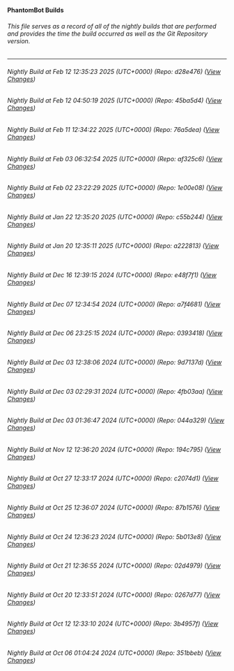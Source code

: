 **PhantomBot Builds**

###### This file serves as a record of all of the nightly builds that are performed and provides the time the build occurred as well as the Git Repository version.
-------------------------------------------------------------------------------------------------------------
###### Nightly Build at Feb 12 12:35:23 2025 (UTC+0000) (Repo: d28e476) ([View Changes](https://github.com/PhantomBot/PhantomBot/compare/45ba5d4...d28e476))
###### Nightly Build at Feb 12 04:50:19 2025 (UTC+0000) (Repo: 45ba5d4) ([View Changes](https://github.com/PhantomBot/PhantomBot/compare/76a5dea...45ba5d4))
###### Nightly Build at Feb 11 12:34:22 2025 (UTC+0000) (Repo: 76a5dea) ([View Changes](https://github.com/PhantomBot/PhantomBot/compare/af325c6...76a5dea))
###### Nightly Build at Feb 03 06:32:54 2025 (UTC+0000) (Repo: af325c6) ([View Changes](https://github.com/PhantomBot/PhantomBot/compare/1e00e08...af325c6))
###### Nightly Build at Feb 02 23:22:29 2025 (UTC+0000) (Repo: 1e00e08) ([View Changes](https://github.com/PhantomBot/PhantomBot/compare/c55b244...1e00e08))
###### Nightly Build at Jan 22 12:35:20 2025 (UTC+0000) (Repo: c55b244) ([View Changes](https://github.com/PhantomBot/PhantomBot/compare/a222813...c55b244))
###### Nightly Build at Jan 20 12:35:11 2025 (UTC+0000) (Repo: a222813) ([View Changes](https://github.com/PhantomBot/PhantomBot/compare/e48f7f1...a222813))
###### Nightly Build at Dec 16 12:39:15 2024 (UTC+0000) (Repo: e48f7f1) ([View Changes](https://github.com/PhantomBot/PhantomBot/compare/a7f4681...e48f7f1))
###### Nightly Build at Dec 07 12:34:54 2024 (UTC+0000) (Repo: a7f4681) ([View Changes](https://github.com/PhantomBot/PhantomBot/compare/0393418...a7f4681))
###### Nightly Build at Dec 06 23:25:15 2024 (UTC+0000) (Repo: 0393418) ([View Changes](https://github.com/PhantomBot/PhantomBot/compare/9d7137d...0393418))
###### Nightly Build at Dec 03 12:38:06 2024 (UTC+0000) (Repo: 9d7137d) ([View Changes](https://github.com/PhantomBot/PhantomBot/compare/4fb03aa...9d7137d))
###### Nightly Build at Dec 03 02:29:31 2024 (UTC+0000) (Repo: 4fb03aa) ([View Changes](https://github.com/PhantomBot/PhantomBot/compare/044a329...4fb03aa))
###### Nightly Build at Dec 03 01:36:47 2024 (UTC+0000) (Repo: 044a329) ([View Changes](https://github.com/PhantomBot/PhantomBot/compare/194c795...044a329))
###### Nightly Build at Nov 12 12:36:20 2024 (UTC+0000) (Repo: 194c795) ([View Changes](https://github.com/PhantomBot/PhantomBot/compare/c2074d1...194c795))
###### Nightly Build at Oct 27 12:33:17 2024 (UTC+0000) (Repo: c2074d1) ([View Changes](https://github.com/PhantomBot/PhantomBot/compare/87b1576...c2074d1))
###### Nightly Build at Oct 25 12:36:07 2024 (UTC+0000) (Repo: 87b1576) ([View Changes](https://github.com/PhantomBot/PhantomBot/compare/5b013e8...87b1576))
###### Nightly Build at Oct 24 12:36:23 2024 (UTC+0000) (Repo: 5b013e8) ([View Changes](https://github.com/PhantomBot/PhantomBot/compare/02d4979...5b013e8))
###### Nightly Build at Oct 21 12:36:55 2024 (UTC+0000) (Repo: 02d4979) ([View Changes](https://github.com/PhantomBot/PhantomBot/compare/0267d77...02d4979))
###### Nightly Build at Oct 20 12:33:51 2024 (UTC+0000) (Repo: 0267d77) ([View Changes](https://github.com/PhantomBot/PhantomBot/compare/3b4957f...0267d77))
###### Nightly Build at Oct 12 12:33:10 2024 (UTC+0000) (Repo: 3b4957f) ([View Changes](https://github.com/PhantomBot/PhantomBot/compare/351bbeb...3b4957f))
###### Nightly Build at Oct 06 01:04:24 2024 (UTC+0000) (Repo: 351bbeb) ([View Changes](https://github.com/PhantomBot/PhantomBot/compare/7ca702e...351bbeb))

